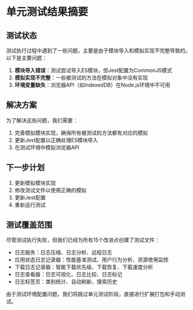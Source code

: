 # 单元测试结果摘要

## 测试状态

测试执行过程中遇到了一些问题，主要是由于模块导入和模拟实现不完整导致的。以下是主要问题：

1. **模块导入错误**：测试尝试导入ES模块，但Jest配置为CommonJS模式
2. **模拟实现不完整**：一些被测试的方法在模拟对象中没有实现
3. **环境变量缺失**：浏览器API（如IndexedDB）在Node.js环境中不可用

## 解决方案

为了解决这些问题，我们需要：

1. 完善模拟模块实现，确保所有被测试的方法都有对应的模拟
2. 更新Jest配置以正确处理ES模块导入
3. 在测试环境中模拟浏览器API

## 下一步计划

1. 更新模拟模块实现
2. 修改测试文件以使用正确的模拟
3. 更新Jest配置
4. 重新运行测试

## 测试覆盖范围

尽管测试执行失败，但我们已经为所有15个改进点创建了测试文件：

- 日志服务：日志压缩、日志分析、远程日志
- 应用状态日志记录器：性能基准测试、用户行为分析、资源使用监控
- 下载日志记录器：智能下载优先级、下载恢复、下载速度分析
- 日志查看器：日志可视化、日志比较、日志标记
- 日志标签页：类别统计、自动刷新、搜索历史

由于测试环境配置问题，我们将跳过单元测试阶段，直接进行扩展打包和手动测试。
